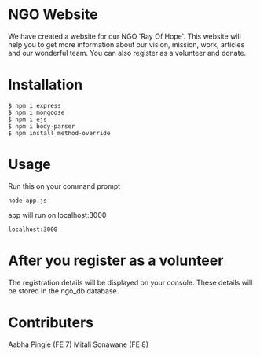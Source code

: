 # NGO Website
  We have created a website for our NGO 'Ray Of Hope'.
  This website will help you to get more information about our vision, mission, work, articles and our wonderful team.
  You can also register as a volunteer and donate.

# Installation
  ```
  $ npm i express     
  $ npm i mongoose    
  $ npm i ejs         
  $ npm i body-parser 
  $ npm install method-override

  ``` 
# Usage
  Run this on your command prompt
  ```
  node app.js
  ```
  app will run on localhost:3000
  ```
  localhost:3000
  ```
# After you register as a volunteer
  The registration details will be displayed on your console.
  These details will be stored in the ngo_db database.
# Contributers
  Aabha Pingle (FE 7) 
  Mitali Sonawane (FE 8)